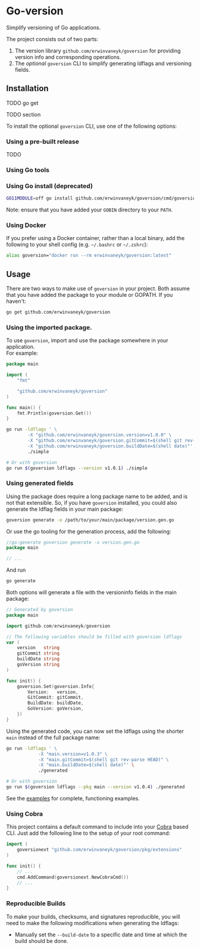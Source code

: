 # Go-version

Simplify versioning of Go applications.

The project consists out of two parts:
1. The version library `github.com/erwinvaneyk/goversion` for providing version
   info and corresponding operations.
2. The _optional_ `goversion` CLI to simplify generating ldflags and versioning
   fields.
   
## Installation

TODO go get

TODO section

To install the optional `goversion` CLI, use one of the following options:

### Using a pre-built release

TODO

### Using Go tools



### Using Go install (deprecated)
```bash
GO11MODULE=off go install github.com/erwinvaneyk/goversion/cmd/goversion 
```

Note: ensure that you have added your `GOBIN` directory to your `PATH`.

### Using Docker
If you prefer using a Docker container, rather than a local binary, add the 
following to your shell config (e.g. `~/.bashrc` or `~/.zshrc`):

```bash
alias goversion="docker run --rm erwinvaneyk/goversion:latest"
```

## Usage

There are two ways to make use of `goversion` in your project. Both assume 
that you have added the package to your module or GOPATH. If you haven't:
 
```bash
go get github.com/erwinvaneyk/goversion
```

### Using the imported package.
To use `goversion`, import and use the package somewhere in your application.  
For example:

```go
package main

import (
	"fmt"

	"github.com/erwinvaneyk/goversion"
)

func main() {
	fmt.Println(goversion.Get())
}
```


```bash
go run -ldflags ' \
		-X "github.com/erwinvaneyk/goversion.version=v1.0.0" \
		-X "github.com/erwinvaneyk/goversion.gitCommit=$(shell git rev-parse HEAD)" \
		-X "github.com/erwinvaneyk/goversion.buildDate=$(shell date)"' \
	    ./simple

# Or with goversion
go run $(goversion ldflags --version v1.0.1) ./simple
```

### Using generated fields
Using the package does require a long package name to be added, and is not that
extensible. So, if you have `goversion` installed, you could also generate the
ldflag fields in your main package:

```bash
goversion generate -o /path/to/your/main/package/version.gen.go
``` 

Or use the go tooling for the generation process, add the following:

```go
//go:generate goversion generate -o version.gen.go
package main

// ...
```

And run

```bash
go generate
```

Both options will generate a file with the versioninfo fields in the main 
package: 

```go
// Generated by goversion
package main

import github.com/erwinvaneyk/goversion

// The following variables should be filled with goversion ldflags 
var (
	version   string
	gitCommit string
	buildDate string
	goVersion string
)

func init() {
	goversion.Set(goversion.Info{
		Version:   version,
		GitCommit: gitCommit,
		BuildDate: buildDate,
		GoVersion: goVersion,
	})
}
```

Using the generated code, you can now set the ldflags using the shorter 
`main` instead of the full package name:
 
```bash
go run -ldflags ' \
    		-X "main.version=v1.0.3" \
    		-X "main.gitCommit=$(shell git rev-parse HEAD)" \
    		-X "main.buildDate=$(shell date)"' \
    		./generated

# Or with goversion
go run $(goversion ldflags --pkg main --version v1.0.4) ./generated 
```

See the [examples](./examples) for complete, functioning examples.

### Using Cobra
This project contains a default command to include into your 
[Cobra](https://github.com/spf13/cobra) based CLI. Just add the following
line to the setup of your root command:   

```go
import (
	goversionext "github.com/erwinvaneyk/goversion/pkg/extensions"
)

func init() {
    // ...
	cmd.AddCommand(goversionext.NewCobraCmd())
    // ...
}
```

### Reproducible Builds

To make your builds, checksums, and signatures reproducible, you will need to 
make the following modifications when generating the ldflags:
- Manually set the `--build-date` to a specific date and time at which the build
  should be done.